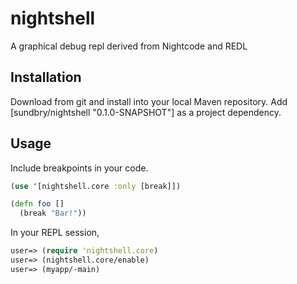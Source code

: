 nightshell
==========

A graphical debug repl derived from Nightcode and REDL

## Installation

Download from git and install into your local Maven repository.
Add [sundbry/nightshell "0.1.0-SNAPSHOT"] as a project dependency.

## Usage

Include breakpoints in your code.
```clj
(use '[nightshell.core :only [break]])

(defn foo []
  (break "Bar!"))
```

In your REPL session,

```clj
user=> (require 'nightshell.core)
user=> (nightshell.core/enable)
user=> (myapp/-main)
```
